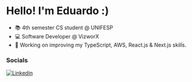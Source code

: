 <h1 class="center"> Hello! I'm Eduardo :) </h1> 

- 📚 4th semester CS student @ UNIFESP
- 💻 Software Developer @ VizworX
- 🌱 Working on improving my TypeScript, AWS, React.js & Next.js skills.

### Socials
[![Linkedin](https://img.shields.io/badge/-CONNECT-blue?style=for-the-badge&logo=Linkedin&link=https://www.linkedin.com/in/eduardopgoes/)](https://www.linkedin.com/in/eduardopgoes)
